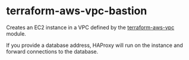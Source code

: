 # terraform-aws-vpc-bastion

Creates an EC2 instance in a VPC defined by the [terraform-aws-vpc](https://github.com/jwa-lab/terraform-aws-vpc) module.

If you provide a database address, HAProxy will run on the instance and forward connections to the database.
